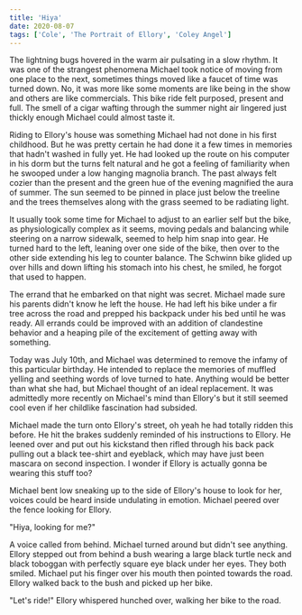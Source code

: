 ```yaml
---
title: 'Hiya'
date: 2020-08-07
tags: ['Cole', 'The Portrait of Ellory', 'Coley Angel']
---
```


The lightning bugs hovered in the warm air pulsating in a slow rhythm. It was one of the strangest phenomena Michael took notice of moving from one place to the next, sometimes things moved like a faucet of time was turned down. No, it was more like some moments are like being in the show and others are like commercials. This bike ride felt purposed, present and full. The smell of a cigar wafting through the summer night air lingered just thickly enough Michael could almost taste it.

Riding to Ellory's house was something Michael had not done in his first childhood. But he was pretty certain he had done it a few times in memories that hadn't washed in fully yet. He had looked up the route on his computer in his dorm but the turns felt natural and he got a feeling of familiarity when he swooped under a low hanging magnolia branch. The past always felt cozier than the present and the green hue of the evening magnified the aura of summer. The sun seemed to be pinned in place just below the treeline and the trees themselves along with the grass seemed to be radiating light.

It usually took some time for Michael to adjust to an earlier self but the bike, as physiologically complex as it seems, moving pedals and balancing while steering on a narrow sidewalk, seemed to help him snap into gear. He turned hard to the left, leaning over one side of the bike, then over to the other side extending his leg to counter balance. The Schwinn bike glided up over hills and down lifting his stomach into his chest, he smiled, he forgot that used to happen.

The errand that he embarked on that night was secret. Michael made sure his parents didn't know he left the house. He had left his bike under a fir tree across the road and prepped his backpack under his bed until he was ready. All errands could be improved with an addition of clandestine behavior and a heaping pile of the excitement of getting away with something.

Today was July 10th, and Michael was determined to remove the infamy of this particular birthday. He intended to replace the memories of muffled yelling and seething words of love turned to hate. Anything would be better than what she had, but Michael thought of an ideal replacement. It was admittedly more recently on Michael's mind than Ellory's but it still seemed cool even if her childlike fascination had subsided.

Michael made the turn onto Ellory's street, oh yeah he had totally ridden this before. He hit the brakes suddenly reminded of his instructions to Ellory. He leened over and put out his kickstand then rifled through his back pack pulling out a black tee-shirt and eyeblack, which may have just been mascara on second inspection. I wonder if Ellory is actually gonna be wearing this stuff too?

Michael bent low sneaking up to the side of Ellory's house to look for her, voices could be heard inside undulating in emotion. Michael peered over the fence looking for Ellory.

"Hiya, looking for me?"

A voice called from behind. Michael turned around but didn't see anything. Ellory stepped out from behind a bush wearing a large black turtle neck and black toboggan with perfectly square eye black under her eyes. They both smiled. Michael put his finger over his mouth then pointed towards the road. Ellory walked back to the bush and picked up her bike.

"Let's ride!" Ellory whispered hunched over, walking her bike to the road.
